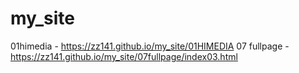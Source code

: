# my_site
01himedia -  https://zz141.github.io/my_site/01HIMEDIA
07 fullpage -https://zz141.github.io/my_site/07fullpage/index03.html
